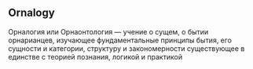 ## Ornalogy

Орналогия или Орнаонтология — учение о сущем, о бытии орнарианцев, изучающее фундаментальные принципы бытия, его сущности и категории, структуру и закономерности существующее в единстве с теорией познания, логикой и практикой
